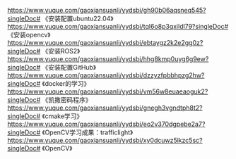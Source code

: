 https://www.yuque.com/gaoxiansuanli/yydsbi/gh90b06aqsneq545?singleDoc# 《安装配置ubuntu22.04》
https://www.yuque.com/gaoxiansuanli/yydsbi/tql6o8p3qxildl79?singleDoc# 《安装opencv》
https://www.yuque.com/gaoxiansuanli/yydsbi/ebtaygz2k2e2gg0z?singleDoc# 《安装ROS2》
https://www.yuque.com/gaoxiansuanli/yydsbi/hhg8kmp0uyg6g9ew?singleDoc# 《安装配置GitHub》
https://www.yuque.com/gaoxiansuanli/yydsbi/dzzyzfpbbhpzg2hw?singleDoc# 《docker的学习》
https://www.yuque.com/gaoxiansuanli/yydsbi/vm56w8euaeaoguk2?singleDoc# 《凯撒密码程序》
https://www.yuque.com/gaoxiansuanli/yydsbi/gnegh3vgndtph8t2?singleDoc# 《cmake学习》
https://www.yuque.com/gaoxiansuanli/yydsbi/eo2v370dgpebe2a7?singleDoc# 《OpenCV学习成果：trafficlight》
https://www.yuque.com/gaoxiansuanli/yydsbi/xy0dcuwz5lkzc5sc?singleDoc# 《OpenCV》
